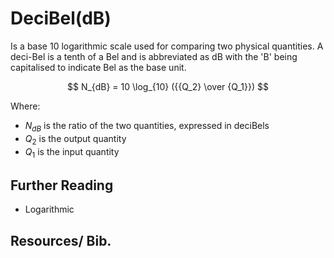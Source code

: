 # DeciBel(dB)

Is a base 10 logarithmic scale used for comparing two physical quantities. A deci-Bel is a tenth of a Bel and is abbreviated as dB with the 'B' being capitalised to indicate Bel as the base unit.

$$
N_{dB} = 10 \log_{10} ({{Q_2} \over {Q_1}})
$$

Where:

- $N_{dB}$ is the ratio of the two quantities, expressed in deciBels
- $Q_2$ is the output quantity
- $Q_1$ is the input quantity 

## Further Reading

- Logarithmic

## Resources/ Bib.